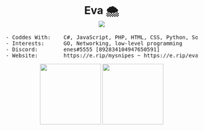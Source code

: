 <h1 align="center">
Eva 🌨️<br />
<img src="https://komarev.com/ghpvc/?username=encirclement" />
</h1>

<pre>
- Coddes With:    C#, JavaScript, PHP, HTML, CSS, Python, Some C++
- Interests:      GO, Networking, low-level programming
- Discord:        enes#5555 [892834104947650591]
- Website:        https://e.rip/mysnipes ~ https://e.rip/evadiscord
</pre>

<p align="center">
  
<img height= "160" src="https://github-readme-stats.vercel.app/api/top-langs/?username=encirclement&layout=compact&theme=light" />
<img height= "160" src="https://github-readme-stats.vercel.app/api?username=encirclement&show_icons=true&include_all_commits=true&theme=light" />

</p>
